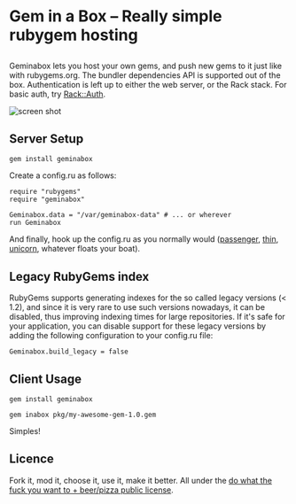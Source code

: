 # Gem in a Box – Really simple rubygem hosting
## 

Geminabox lets you host your own gems, and push new gems to it just like with rubygems.org.
The bundler dependencies API is supported out of the box.
Authentication is left up to either the web server, or the Rack stack.
For basic auth, try [Rack::Auth](http://rack.rubyforge.org/doc/Rack/Auth/Basic.html).




![screen shot](http://pics.tomlea.co.uk/bbbba6/geminabox.png)




## Server Setup

    gem install geminabox

Create a config.ru as follows:

    require "rubygems"
    require "geminabox"

    Geminabox.data = "/var/geminabox-data" # ... or wherever
    run Geminabox

And finally, hook up the config.ru as you normally would ([passenger][passenger], [thin][thin], [unicorn][unicorn], whatever floats your boat).

## Legacy RubyGems index

RubyGems supports generating indexes for the so called legacy versions (< 1.2), and since it is very rare to use such versions nowadays, it can be disabled, thus improving indexing times for large repositories. If it's safe for your application, you can disable support for these legacy versions by adding the following configuration to your config.ru file:

    Geminabox.build_legacy = false

## Client Usage

    gem install geminabox

    gem inabox pkg/my-awesome-gem-1.0.gem

Simples!

## Licence

Fork it, mod it, choose it, use it, make it better. All under the [do what the fuck you want to + beer/pizza public license][WTFBPPL].

[WTFBPPL]: http://tomlea.co.uk/WTFBPPL.txt
[sinatra]: http://www.sinatrarb.com/
[passenger]: http://www.modrails.com/
[thin]: http://code.macournoyer.com/thin/
[unicorn]: http://unicorn.bogomips.org/
